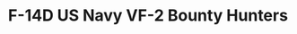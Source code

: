 ---
layout: product
title: "F-14D US Navy VF-2 Bounty Hunters"
price: "7300" 
desc: "AKCIJA"
img_path: "/assets/img/GWH07203.webp"
brand: "N/A"
available: true
special_offer: false
new: false
soon: false
cat: "010000"
subcat: "010900"
subsubcat: "0N/A"
sifra: "GWH07203"
popular: false
---